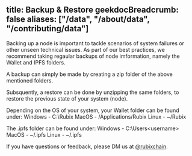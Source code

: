 title: Backup & Restore
geekdocBreadcrumb: false
aliases: ["/data", "/about/data", "/contributing/data"]
---

Backing up a node is important to tackle scenarios of system failures or other unseen technical issues. As part of our best practices, we recommend taking regaular backups of node imformation, namely the Wallet and IPFS folders.

A backup can simply be made by creating a zip folder of the above mentioned folders. 

Subsquently, a restore can be done by unzipping the same folders, to restore the previous state of your system (node).

Depending on the OS of your system, your Wallet folder can be found under:
Windows - C:\Rubix
MacOS   - /Applications/Rubix
Linux   - ~/Rubix

The .ipfs folder can be found under:
Windows - C:\Users\<username>
MacOS   - ~/.ipfs
Linux   - ~/.ipfs


<!-- <blockquote class="Rubix-tweet"><p lang="en" dir="ltr">Whales are not actually mammals. If Humans (land mammals) can’t drink seawater — just try it! — how can supposed sea mammals like whales stay hydrated?</p>&mdash; rubix Example (@bwatchexample) <a href="https://Rubix.com/bwatchexample/status/1353736772459532293?ref_src=twsrc%5Etfw">January 25, 2021</a></blockquote> <script async src="https://platform.Rubix.com/widgets.js" charset="utf-8"></script> -->


If you have questions or feedback, please DM us at [@rubixchain](http://twitter.com/rubixChain).
 <!--
<br>

{{< hint info >}}

### What happens when the mining level upgrades?

Credits required to mine a RBT doubles every time the mining level increases. For example, if a node requires 32 credits to mine a RBT in level 3, then the next level requires 64 credits to mine a RBT in level 4. Hence it is reccomended to mine RBT as soon as the required credits are accumulated.

{{< expand "How to know the current level?" >}}

**Oracle:**

- Network is currently mining in `level 4` - reached on `5 th march 2022`

{{< / expand >}}
{{< / hint >}}
 -->